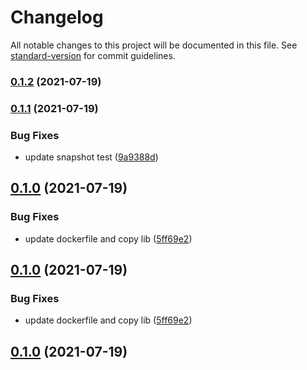 # Changelog

All notable changes to this project will be documented in this file. See [standard-version](https://github.com/conventional-changelog/standard-version) for commit guidelines.

### [0.1.2](https://github.com/kimisme9386/cdk-automated-waf/compare/v0.1.1...v0.1.2) (2021-07-19)

### [0.1.1](https://github.com/kimisme9386/cdk-automated-waf/compare/v0.1.0...v0.1.1) (2021-07-19)


### Bug Fixes

* update snapshot test ([9a9388d](https://github.com/kimisme9386/cdk-automated-waf/commit/9a9388d43b4f3cc848e0fc65f38fc610eef2dc7b))

## [0.1.0](https://github.com/kimisme9386/cdk-automated-waf/compare/v0.0.1...v0.1.0) (2021-07-19)


### Bug Fixes

* update dockerfile and copy lib ([5ff69e2](https://github.com/kimisme9386/cdk-automated-waf/commit/5ff69e228f3dbbade47d1d0ab5f45ba71779237e))

## [0.1.0](https://github.com/kimisme9386/cdk-automated-waf/compare/v0.0.1...v0.1.0) (2021-07-19)


### Bug Fixes

* update dockerfile and copy lib ([5ff69e2](https://github.com/kimisme9386/cdk-automated-waf/commit/5ff69e228f3dbbade47d1d0ab5f45ba71779237e))

## [0.1.0](https://github.com/kimisme9386/cdk-automated-waf/compare/v0.0.1...v0.1.0) (2021-07-19)
